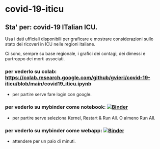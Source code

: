 # covid-19-iticu

## Sta' per: covid-19 ITalian ICU. 

Usa i dati ufficiali disponibili per graficare e mostrare considerazioni sullo stato dei ricoveri in ICU nelle regioni italiane. 

Ci sono, sempre su base regionale, i grafici dei contagi, dei dimessi e purtroppo dei morti associati. 

### per vederlo su colab: https://colab.research.google.com/github/gvieri/covid-19-iticu/blob/main/covid19_iticu.ipynb
* per partire serve fare login con google.


### per vederlo su mybinder come notebook: [![Binder](https://mybinder.org/badge_logo.svg)](https://mybinder.org/v2/gh/gvieri/covid-19-iticu/main?filepath=covid19_iticu.ipynb)
* per partire serve seleziona Kernel, Restart & Run All. O almeno Run All.  
 

### per vederlo su mybinder come webapp: [![Binder](https://mybinder.org/badge_logo.svg)](https://mybinder.org/v2/gh/gvieri/covid-19-iticu/main?urlpath=apps%2Fcovid19_iticu.ipynb)
* attendere per un paio di minuti. 
 
